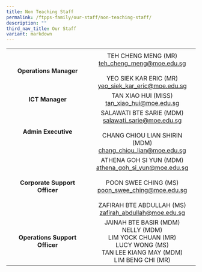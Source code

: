 ```yaml
---
title: Non Teaching Staff
permalink: /ftpps-family/our-staff/non-teaching-staff/
description: ""
third_nav_title: Our Staff
variant: markdown
---
```

|  |  |
| :---: | :---: |
| |
| **Operations Manager**  |  TEH CHENG MENG (MR) <br>[teh\_cheng\_meng@moe.edu.sg](mailto:teh_cheng_meng@moe.edu.sg)<br><br> YEO SIEK KAR ERIC (MR)<br>[yeo_siek_kar_eric@moe.edu.sg](mailto:yeo_siek_kar_eric@moe.edu.sg)  |
| **ICT Manager** | TAN XIAO HUI (MISS)<br>[tan\_xiao\_hui@moe.edu.sg](mailto:tan_xiao_hui@moe.edu.sg) |
| **Admin Executive** |  SALAWATI BTE SARIE (MDM)<br>[salawati\_sarie@moe.edu.sg](mailto:salawati_sarie@moe.edu.sg)<br><br>CHANG CHIOU LIAN SHIRIN (MDM) <br>[chang\_chiou\_lian@moe.edu.sg](mailto:chang_chiou_lian@moe.edu.sg)<br> |
| **Corporate Support Officer** | ATHENA GOH SI YUN (MDM)<br>[athena\_goh\_si\_yun@moe.edu.sg](mailto:athena_goh_si_yun@moe.edu.sg)<br><br> POON SWEE CHING (MS)<br>[poon\_swee\_ching@moe.edu.sg](mailto:poon_swee_ching@moe.edu.sg)<br><br> ZAFIRAH BTE ABDULLAH (MS)<br>[zafirah\_abdullah@moe.edu.sg](mailto:zafirah_abdullah@moe.edu.sg)<br> |
| **Operations Support Officer** |  JAINAH BTE BASIR (MDM)<br> NELLY (MDM)<br>LIM YOCK CHUAN (MR)<br>LUCY WONG (MS)<br>TAN LEE KIANG MAY (MDM)<br>LIM BENG CHI (MR) |